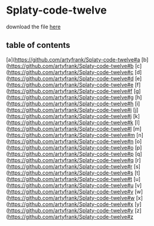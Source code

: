 # Splaty-code-twelve  
  
  download the file [here](https://github.com/artyfrank/Splaty-code-twelve/releases/new)  

## table of contents  
  [a](https://github.com/artyfrank/Splaty-code-twelve#a
  [b](https://github.com/artyfrank/Splaty-code-twelve#b
  [c](https://github.com/artyfrank/Splaty-code-twelve#c
  [d](https://github.com/artyfrank/Splaty-code-twelve#d
  [e](https://github.com/artyfrank/Splaty-code-twelve#e
  [f](https://github.com/artyfrank/Splaty-code-twelve#f
  [g](https://github.com/artyfrank/Splaty-code-twelve#g
  [h](https://github.com/artyfrank/Splaty-code-twelve#h
  [i](https://github.com/artyfrank/Splaty-code-twelve#i
  [j](https://github.com/artyfrank/Splaty-code-twelve#j
  [k](https://github.com/artyfrank/Splaty-code-twelve#k
  [l](https://github.com/artyfrank/Splaty-code-twelve#l
  [m](https://github.com/artyfrank/Splaty-code-twelve#m
  [n](https://github.com/artyfrank/Splaty-code-twelve#n
  [o](https://github.com/artyfrank/Splaty-code-twelve#o
  [p](https://github.com/artyfrank/Splaty-code-twelve#p
  [q](https://github.com/artyfrank/Splaty-code-twelve#q
  [r](https://github.com/artyfrank/Splaty-code-twelve#r
  [s](https://github.com/artyfrank/Splaty-code-twelve#s
  [t](https://github.com/artyfrank/Splaty-code-twelve#t
  [u](https://github.com/artyfrank/Splaty-code-twelve#u
  [v](https://github.com/artyfrank/Splaty-code-twelve#v
  [w](https://github.com/artyfrank/Splaty-code-twelve#w
  [x](https://github.com/artyfrank/Splaty-code-twelve#x
  [y](https://github.com/artyfrank/Splaty-code-twelve#y
  [z](https://github.com/artyfrank/Splaty-code-twelve#z
